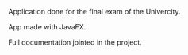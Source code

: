 Application done for the final exam of the Univercity.

App made with JavaFX.

Full documentation jointed in the project.
